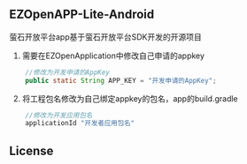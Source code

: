 ##  EZOpenAPP-Lite-Android
萤石开放平台app基于萤石开放平台SDK开发的开源项目


1. 需要在EZOpenApplication中修改自己申请的appkey

```java
    //修改为开发申请的AppKey
    public static String APP_KEY = "开发申请的AppKey";
```

2. 将工程包名修改为自己绑定appkey的包名，app的build.gradle

```java
    //修改为开发应用包名
    applicationId "开发者应用包名"
```


## License
